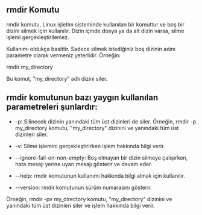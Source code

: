 

## rmdir Komutu


rmdir komutu, Linux işletim sisteminde kullanılan bir komuttur ve boş bir dizini silmek için kullanılır. Dizin içinde dosya ya da alt dizin varsa, silme işlemi gerçekleştirilemez.

Kullanımı oldukça basittir. Sadece silmek istediğiniz boş dizinin adını parametre olarak vermeniz yeterlidir. Örneğin:

rmdir my_directory 
 

Bu komut, "my_directory" adlı dizini siler.

## rmdir komutunun bazı yaygın kullanılan parametreleri şunlardır:

-   -p: Silinecek dizinin yanındaki tüm üst dizinleri de siler. Örneğin, rmdir -p my_directory komutu, "my_directory" dizinini ve yanındaki tüm üst dizinleri siler.

-   -v: Silme işlemini gerçekleştirirken işlem hakkında bilgi verir.

-   --ignore-fail-on-non-empty: Boş olmayan bir dizin silmeye çalışırken, hata mesajı yerine uyarı mesajı gösterir ve devam eder.

-   --help: rmdir komutunun kullanımı hakkında bilgi almak için kullanılır.

-   --version: rmdir komutunun sürüm numarasını gösterir.

Örneğin, rmdir -pv my_directory komutu, "my_directory" dizinini ve yanındaki tüm üst dizinleri siler ve işlem hakkında bilgi verir.